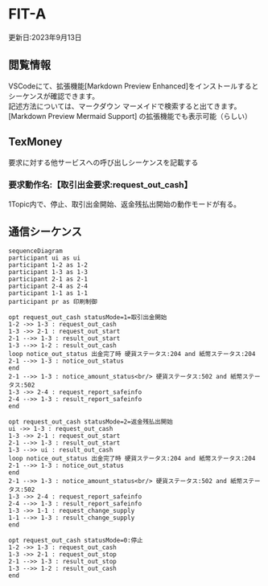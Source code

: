 # FIT-A
更新日:2023年9月13日

## 閲覧情報
VSCodeにて、拡張機能[Markdown Preview Enhanced]をインストールすると
シーケンスが確認できます。  
記述方法については、マークダウン マーメイドで検索すると出てきます。  
[Markdown Preview Mermaid Support] の拡張機能でも表示可能（らしい）

## TexMoney
要求に対する他サービスへの呼び出しシーケンスを記載する  


### 要求動作名:【取引出金要求:request_out_cash】
1Topic内で、停止、取引出金開始、返金残払出開始の動作モードが有る。  


## 通信シーケンス

<style>.mermaid svg {height:100%}</style>
```mermaid
sequenceDiagram
participant ui as ui
participant 1-2 as 1-2
participant 1-3 as 1-3
participant 2-1 as 2-1
participant 2-4 as 2-4
participant 1-1 as 1-1
participant pr as 印刷制御

opt request_out_cash statusMode=1=取引出金開始
1-2 ->> 1-3 : request_out_cash
1-3 ->> 2-1 : request_out_start
2-1 -->> 1-3 : result_out_start
1-3 -->> 1-2 : result_out_cash
loop notice_out_status 出金完了時 硬貨ステータス:204 and 紙幣ステータス:204
2-1 -->> 1-3 : notice_out_status
end 
2-1 -->> 1-3 : notice_amount_status<br/> 硬貨ステータス:502 and 紙幣ステータス:502
1-3 ->> 2-4 : request_report_safeinfo
2-4 -->> 1-3 : result_report_safeinfo
end

opt request_out_cash statusMode=2=返金残払出開始
ui ->> 1-3 : request_out_cash 
1-3 ->> 2-1 : request_out_start
2-1 -->> 1-3 : result_out_start
1-3 -->> ui : result_out_cash
loop notice_out_status 出金完了時 硬貨ステータス:204 and 紙幣ステータス:204
2-1 -->> 1-3 : notice_out_status
end 
2-1 -->> 1-3 : notice_amount_status<br/> 硬貨ステータス:502 and 紙幣ステータス:502
1-3 ->> 2-4 : request_report_safeinfo
2-4 -->> 1-3 : result_report_safeinfo
1-3 ->> 1-1 : request_change_supply
1-1 -->> 1-3 : result_change_supply
end

opt request_out_cash statusMode=0:停止
1-2 ->> 1-3 : request_out_cash 
1-3 ->> 2-1 : request_out_stop
2-1 -->> 1-3 : result_out_stop
1-3 -->> 1-2 : result_out_cash
end
